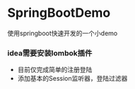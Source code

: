 # SpringBootDemo
使用springboot快速开发的一个小demo
### idea需要安装lombok插件
- 目前仅完成简单的注册登陆
- 添加基本的Session监听器，登陆过滤器
